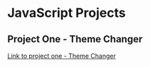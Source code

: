 # JavaScript Projects

## Project One - Theme Changer
[Link to project one - Theme Changer](https://github.com/shubhamhire16/Learn-Javascript/tree/7c0da4f94d0b0baf06efaf682b37a9bfa36dbee8/07_projects)
